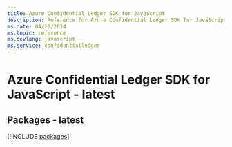 ```yaml
---
title: Azure Confidential Ledger SDK for JavaScript
description: Reference for Azure Confidential Ledger SDK for JavaScript
ms.date: 04/12/2024
ms.topic: reference
ms.devlang: javascript
ms.service: confidentialledger
---
```

# Azure Confidential Ledger SDK for JavaScript - latest
## Packages - latest
[!INCLUDE [packages](confidential-ledger-index.md)]